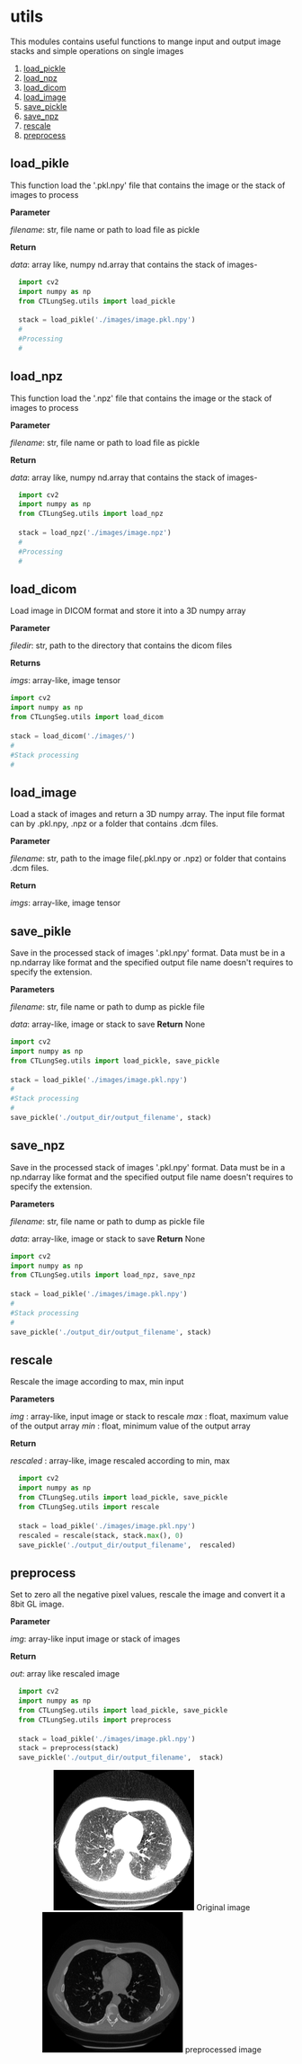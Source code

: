 # utils

This modules contains useful functions to mange input and output image stacks and simple operations on single images

1. [load_pickle](#load_pikle)
2. [load_npz](#load_npz)
3. [load_dicom](#load_dicom)
4. [load_image](#load_image)
5. [save_pickle](#save_pikle)
6. [save_npz](#save_npz)
7. [rescale](#rescale)
8. [preprocess](#preprocess)


## load_pikle

This function load the '.pkl.npy' file that contains the image or the stack of images to process

**Parameter**

*filename*: str, file name or path to load file as pickle

**Return**

*data*: array like, numpy nd.array that contains the stack of images-

  ```python
    import cv2
    import numpy as np
    from CTLungSeg.utils import load_pickle

    stack = load_pikle('./images/image.pkl.npy')
    #
    #Processing
    #
  ```

## load_npz

This function load the '.npz' file that contains the image or the stack of images to process

**Parameter**

*filename*: str, file name or path to load file as pickle

**Return**

*data*: array like, numpy nd.array that contains the stack of images-

  ```python
    import cv2
    import numpy as np
    from CTLungSeg.utils import load_npz

    stack = load_npz('./images/image.npz')
    #
    #Processing
    #
  ```

## load_dicom

Load image in DICOM format and store it into a 3D numpy array

**Parameter**

*filedir*: str, path to the directory that contains the dicom files

**Returns**

*imgs*: array-like, image tensor

```python
import cv2
import numpy as np
from CTLungSeg.utils import load_dicom

stack = load_dicom('./images/')
#
#Stack processing
#

```

## load_image


Load a stack of images and return a 3D numpy array. The input file format can by .pkl.npy, .npz or a folder that contains .dcm files.

**Parameter**

*filename*: str, path to the image file(.pkl.npy or .npz) or folder that contains .dcm files.

**Return**

*imgs*: array-like, image tensor


## save_pikle

Save in the processed stack of images '.pkl.npy' format. Data must be in a np.ndarray like format and the specified output file name doesn't requires to specify the extension.  

**Parameters**

*filename*: str, file name or path to dump as pickle file

*data*: array-like, image or stack to save
**Return** None

```python
import cv2
import numpy as np
from CTLungSeg.utils import load_pickle, save_pickle

stack = load_pikle('./images/image.pkl.npy')
#
#Stack processing
#
save_pickle('./output_dir/output_filename', stack)
```


## save_npz

Save in the processed stack of images '.pkl.npy' format. Data must be in a np.ndarray like format and the specified output file name doesn't requires to specify the extension.  

**Parameters**

*filename*: str, file name or path to dump as pickle file

*data*: array-like, image or stack to save
**Return** None

```python
import cv2
import numpy as np
from CTLungSeg.utils import load_npz, save_npz

stack = load_pikle('./images/image.pkl.npy')
#
#Stack processing
#
save_pickle('./output_dir/output_filename', stack)
```


## rescale

Rescale the image according to max, min input

**Parameters**

  *img* : array-like, input image or stack to rescale
  *max* : float, maximum value of the output array
  *min* : float, minimum value of the output array

  **Return**

  *rescaled* : array-like, image rescaled according to min, max

  ```python
    import cv2
    import numpy as np
    from CTLungSeg.utils import load_pickle, save_pickle
    from CTLungSeg.utils import rescale

    stack = load_pikle('./images/image.pkl.npy')
    rescaled = rescale(stack, stack.max(), 0)
    save_pickle('./output_dir/output_filename',  rescaled)
  ```



## preprocess

Set to zero all the negative pixel values, rescale the image and convert it a 8bit GL image.

**Parameter**

*img*: array-like
    input image or stack of images

**Return**

*out*: array like
    rescaled image

```python
  import cv2
  import numpy as np
  from CTLungSeg.utils import load_pickle, save_pickle
  from CTLungSeg.utils import preprocess

  stack = load_pikle('./images/image.pkl.npy')
  stack = preprocess(stack)
  save_pickle('./output_dir/output_filename',  stack)
```


  <p style="text-align:center;"><img src="./images/not_rescaled.png" alt="original"
  	title="original image" width="250" height="250" />
    <caption>Original image</caption>
    <img src="./images/rescaled.png" alt="ROI"
  	title="ROI" width="250" height="250" />
    <caption>preprocessed image</caption>
